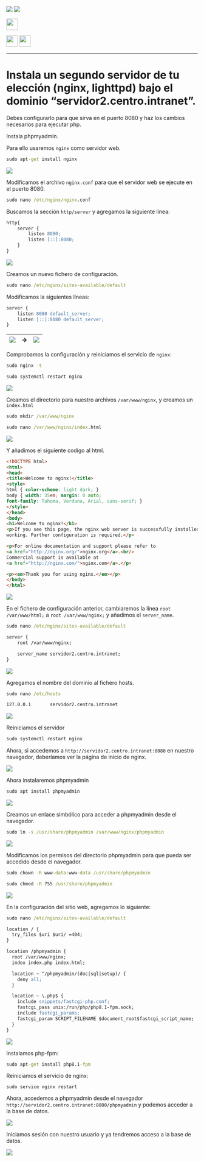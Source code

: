 ![](/.resGen/_bannerD.png#gh-dark-mode-only)
![](/.resGen/_bannerL.png#gh-light-mode-only)

<a href="/ServidoresWeb/readme.md"><img src="/.resGen/_back.svg" width="30"></a>

<a href="7.md"><img src="/.resGen/_arrow_r.svg" width="30"></a>
<a href="8.md"><img src="/.resGen/_arrow.svg" width="30"></a>

---

# Instala un segundo servidor de tu elección (nginx, lighttpd) bajo el dominio “servidor2.centro.intranet”.

Debes configurarlo para que sirva en el puerto 8080 y haz los cambios necesarios para ejecutar php.

Instala phpmyadmin.

Para ello usaremos `nginx` como servidor web.

``` cmd
sudo apt-get install nginx
```

![](img/52.png)

Modificamos el archivo `nginx.conf` para que el servidor web se ejecute en el puerto 8080.

``` cmd
sudo nano /etc/nginx/nginx.conf
```

Buscamos la sección `http/server` y agregamos la siguiente línea:

``` apache
http{
    server {
        listen 8080;
        listen [::]:8080;
    }
}
```

![](img/53.png)

Creamos un nuevo fichero de configuración.

``` cmd
sudo nano /etc/nginx/sites-available/default
```

Modificamos la siguientes líneas:

``` apache
server {
    listen 8080 default_server;
    listen [::]:8080 default_server;
}
```

|![](img/54.png)|->|![](img/55.png)|
|--|--|--|

Comprobamos la configuración y reiniciamos el servicio de `nginx`:

``` cmd
sudo nginx -t
```

``` cmd
sudo systemctl restart nginx
```

![](img/56.png)

Creamos el directorio para nuestro archivos `/var/www/nginx`, y creamos un `index.html`

``` cmd
sudo mkdir /var/www/nginx
```

``` cmd
sudo nano /var/www/nginx/index.html
```

![](img/58.png)

Y añadimos el siguiente codigo al html.

``` html
<!DOCTYPE html>
<html>
<head>
<title>Welcome to nginx!</title>
<style>
html { color-scheme: light dark; }
body { width: 35em; margin: 0 auto;
font-family: Tahoma, Verdana, Arial, sans-serif; }
</style>
</head>
<body>
<h1>Welcome to nginx!</h1>
<p>If you see this page, the nginx web server is successfully installed and
working. Further configuration is required.</p>

<p>For online documentation and support please refer to
<a href="http://nginx.org/">nginx.org</a>.<br/>
Commercial support is available at
<a href="http://nginx.com/">nginx.com</a>.</p>

<p><em>Thank you for using nginx.</em></p>
</body>
</html>
```

![](img/57.png)

En el fichero de configuración anterior, cambiaremos la línea `root /var/www/html;` a `root /var/www/nginx;` y añadimos el `server_name`.

``` cmd
sudo nano /etc/nginx/sites-available/default
```

``` apache
server {
    root /var/www/nginx;

    server_name servidor2.centro.intranet;
}
```

![](img/60.png)

Agregamos el nombre del dominio al fichero hosts.

``` cmd
sudo nano /etc/hosts
```

``` apache
127.0.0.1       servidor2.centro.intranet
```

![](img/61.png)

Reiniciamos el servidor

``` cmd
sudo systemctl restart nginx
```

Ahora, si accedemos a `http://servidor2.centro.intranet:8080` en nuestro navegador, deberíamos ver la página de inicio de nginx.

![](img/62.png)

Ahora instalaremos phpmyadmin

``` cmd
sudo apt install phpmyadmin
```

![](img/63.png)

Creamos un enlace simbólico para acceder a phpmyadmin desde el navegador.

``` cmd
sudo ln -s /usr/share/phpmyadmin /var/www/nginx/phpmyadmin
```

![](img/64.png)

Modificamos los permisos del directorio phpmyadmin para que pueda ser accedido desde el navegador.

``` cmd
sudo chown -R www-data:www-data /usr/share/phpmyadmin
```

``` cmd
sudo chmod -R 755 /usr/share/phpmyadmin
```

![](img/65.png)

En la configuración del sitio web, agregamos lo siguiente:

``` cmd
sudo nano /etc/nginx/sites-available/default
```

``` apache
location / {
  try_files $uri $uri/ =404;
}

location /phpmyadmin {
  root /var/www/nginx;
  index index.php index.html;

  location ~ ^/phpmyadmin/(doc|sql|setup)/ {
    deny all;
  }

  location ~ \.php$ {
    include snippets/fastcgi-php.conf;
    fastcgi_pass unix:/run/php/php8.1-fpm.sock;
    include fastcgi_params;
    fastcgi_param SCRIPT_FILENAME $document_root$fastcgi_script_name;
  }
}
```
![](img/66.png)

Instalamos php-fpm:

``` cmd
sudo apt-get install php8.1-fpm
```

Reiniciamos el servicio de nginx:

```
sudo service nginx restart
```

Ahora, accedemos a phpmyadmin desde el navegador `http://servidor2.centro.intranet:8080/phpmyadmin` y podemos acceder a la base de datos.

![](img/67.png)

Iniciamos sesión con nuestro usuario y ya tendremos acceso a la base de datos.

![](img/68.png)